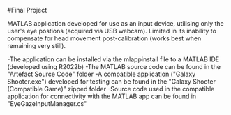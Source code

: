 #Final Project

MATLAB application developed for use as an input device, utilising only the user's eye postions (acquired via USB webcam).
Limited in its inability to compensate for head movement post-calibration (works best when remaining very still).

-The application can be installed via the mlappinstall file to a MATLAB IDE (developed using R2022b)
-The MATLAB source code can be found in the "Artefact Source Code" folder
-A compatible application ("Galaxy Shooter.exe") developed for testing can be found in the "Galaxy Shooter (Compatible Game)" zipped folder
-Source code used in the compatible application for connectivity with the MATLAB app can be found in "EyeGazeInputManager.cs"
